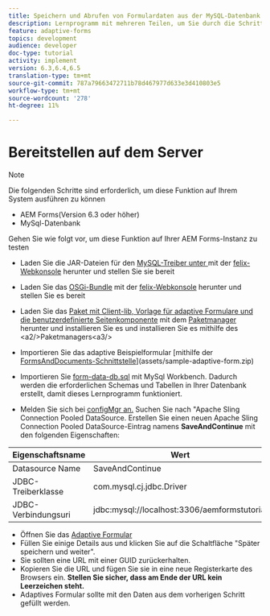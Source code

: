 ```yaml
---
title: Speichern und Abrufen von Formulardaten aus der MySQL-Datenbank
description: Lernprogramm mit mehreren Teilen, um Sie durch die Schritte zum Speichern und Abrufen von Formulardaten zu führen
feature: adaptive-forms
topics: development
audience: developer
doc-type: tutorial
activity: implement
version: 6.3,6.4,6.5
translation-type: tm+mt
source-git-commit: 787a79663472711b78d467977d633e3d410803e5
workflow-type: tm+mt
source-wordcount: '278'
ht-degree: 11%

---
```



# Bereitstellen auf dem Server

>[!NOTE]
>
>Die folgenden Schritte sind erforderlich, um diese Funktion auf Ihrem System ausführen zu können
>
>* AEM Forms(Version 6.3 oder höher)
>* MySql-Datenbank


Gehen Sie wie folgt vor, um diese Funktion auf Ihrer AEM Forms-Instanz zu testen

* Laden Sie die JAR-Dateien für den [MySQL-Treiber unter ](assets/mysqldriver.jar) mit der [felix-Webkonsole](http://localhost:4502/system/console/bundles) herunter und stellen Sie sie bereit
* Laden Sie das [OSGi-Bundle](assets/SaveAndContinue.SaveAndContinue.core-1.0-SNAPSHOT.jar) mit der [felix-Webkonsole](http://localhost:4502/system/console/bundles) herunter und stellen Sie es bereit
* Laden Sie das [Paket mit Client-lib, Vorlage für adaptive Formulare und die benutzerdefinierte Seitenkomponente](assets/store-and-fetch-af-with-data.zip) mit dem [Paketmanager](http://localhost:4502/crx/packmgr/index.jsp) herunter und installieren Sie es und installieren Sie es mithilfe des &lt;a2/>Paketmanagers&lt;a3/>
* Importieren Sie das adaptive Beispielformular [mithilfe der [FormsAndDocuments-Schnittstelle](http://localhost:4502/aem/forms.html/content/dam/formsanddocuments)](assets/sample-adaptive-form.zip)

* Importieren Sie [form-data-db.sql](assets/form-data-db.sql) mit MySql Workbench. Dadurch werden die erforderlichen Schemas und Tabellen in Ihrer Datenbank erstellt, damit dieses Lernprogramm funktioniert.
* Melden Sie sich bei [configMgr an.](http://localhost:4502/system/console/configMgr) Suchen Sie nach &quot;Apache Sling Connection Pooled DataSource. Erstellen Sie einen neuen Apache Sling Connection Pooled DataSource-Eintrag namens **SaveAndContinue** mit den folgenden Eigenschaften:

| Eigenschaftsname | Wert |
------------------------|---------------------------------------
| Datasource Name | SaveAndContinue |
| JDBC-Treiberklasse | com.mysql.cj.jdbc.Driver |
| JDBC-Verbindungsuri | jdbc:mysql://localhost:3306/aemformstutorial |


* Öffnen Sie das [Adaptive Formular](http://localhost:4502/content/dam/formsanddocuments/demostoreandretrieveformdata/jcr:content?wcmmode=disabled)
* Füllen Sie einige Details aus und klicken Sie auf die Schaltfläche &quot;Später speichern und weiter&quot;.
* Sie sollten eine URL mit einer GUID zurückerhalten.
* Kopieren Sie die URL und fügen Sie sie in eine neue Registerkarte des Browsers ein. **Stellen Sie sicher, dass am Ende der URL kein Leerzeichen steht.**
* Adaptives Formular sollte mit den Daten aus dem vorherigen Schritt gefüllt werden.
